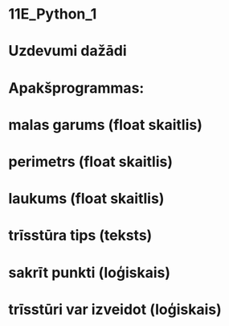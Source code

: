 # 11E_Python_1
# Uzdevumi dažādi
# Apakšprogrammas:	
# malas garums (float skaitlis)
#	perimetrs (float skaitlis)
#	laukums (float skaitlis)
#	trīsstūra tips (teksts)
#	sakrīt punkti (loģiskais)
#	trīsstūri var izveidot (loģiskais)
 
